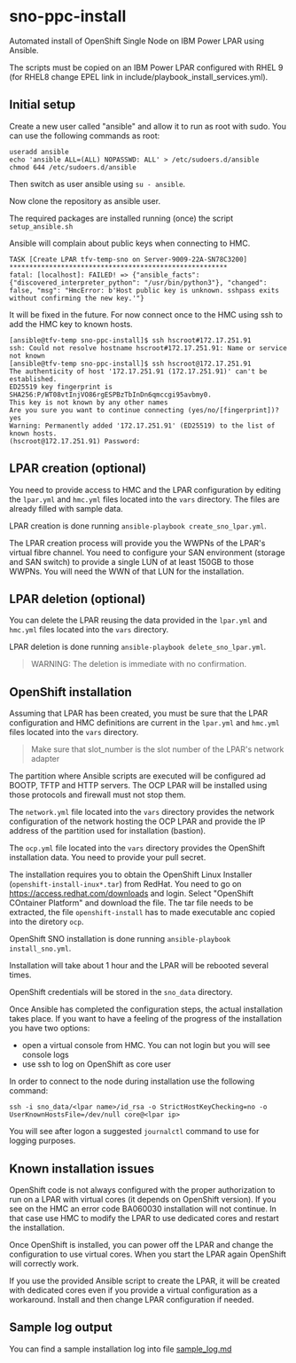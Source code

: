 # sno-ppc-install

Automated install of OpenShift Single Node on IBM Power LPAR using Ansible.

The scripts must be copied on an IBM Power LPAR configured with RHEL 9 (for RHEL8 change EPEL link in include/playbook_install_services.yml).

## Initial setup
Create a new user called "ansible" and allow it to run as root with sudo. You can use the following commands as root:

```
useradd ansible
echo 'ansible ALL=(ALL) NOPASSWD: ALL' > /etc/sudoers.d/ansible
chmod 644 /etc/sudoers.d/ansible
```

Then switch as user ansible using `su - ansible`.

Now clone the repository as ansible user.

The required packages are installed running (once) the script `setup_ansible.sh`

Ansible will complain about public keys when connecting to HMC.
```
TASK [Create LPAR tfv-temp-sno on Server-9009-22A-SN78C3200] *******************************************************
fatal: [localhost]: FAILED! => {"ansible_facts": {"discovered_interpreter_python": "/usr/bin/python3"}, "changed": false, "msg": "HmcError: b'Host public key is unknown. sshpass exits without confirming the new key.'"}
```

It will be fixed in the future. For now connect once to the HMC using ssh to add the HMC key to known hosts.
```
[ansible@tfv-temp sno-ppc-install]$ ssh hscroot#172.17.251.91
ssh: Could not resolve hostname hscroot#172.17.251.91: Name or service not known
[ansible@tfv-temp sno-ppc-install]$ ssh hscroot@172.17.251.91
The authenticity of host '172.17.251.91 (172.17.251.91)' can't be established.
ED25519 key fingerprint is SHA256:P/WT08vtInjVO86rgESPBzTbInDn6qmccgi95avbmy0.
This key is not known by any other names
Are you sure you want to continue connecting (yes/no/[fingerprint])? yes
Warning: Permanently added '172.17.251.91' (ED25519) to the list of known hosts.
(hscroot@172.17.251.91) Password:
```


## LPAR creation (optional)
You need to provide access to HMC and the LPAR configuration by editing the `lpar.yml` and `hmc.yml` files located into the `vars` directory. The files are already filled with sample data.

LPAR creation is done running `ansible-playbook create_sno_lpar.yml`.

The LPAR creation process will provide you the WWPNs of the LPAR's virtual fibre channel. You need to configure your SAN environment (storage and SAN switch) to provide a single LUN of at least 150GB to those WWPNs. You will need the WWN of that LUN for the installation.

## LPAR deletion (optional)
You can delete the LPAR reusing the data provided in the `lpar.yml` and `hmc.yml` files located into the `vars` directory.

LPAR deletion is done running `ansible-playbook delete_sno_lpar.yml`.

> WARNING: The deletion is immediate with no confirmation.

## OpenShift installation

Assuming that LPAR has been created, you must be sure that the LPAR configuration and HMC definitions are current in 
the `lpar.yml` and `hmc.yml` files located into the `vars` directory. 

> Make sure that slot_number is the slot number of the LPAR's network adapter

The partition where Ansible scripts are executed will be configured ad BOOTP, TFTP and HTTP servers. The OCP LPAR will be installed using those protocols and firewall must not stop them. 

The `network.yml` file located into the `vars` directory provides the network configuration of the network hosting the OCP LPAR and provide the IP address of the partition used for installation (bastion).

The `ocp.yml` file located into the `vars` directory provides the OpenShift installation data. You need to provide your pull secret.

The installation requires you to obtain the OpenShift Linux Installer (`openshift-install-inux*.tar`) from RedHat. You need to go on https://access.redhat.com/downloads and login. Select  "OpenShift COntainer Platform" and download the file. The tar file needs to be extracted, the file `openshift-install` has to made executable anc copied into the diretory `ocp`.

OpenShift SNO installation is done running `ansible-playbook install_sno.yml`.

Installation will take about 1 hour and the LPAR will be rebooted several times.

OpenShift credentials will be stored in the `sno_data` directory.

Once Ansible has completed the configuration steps, the actual installation takes place. If you want to have a feeling of the progress of the installation you have two options:
- open a virtual console from HMC. You can not login but you will see console logs
- use ssh to log on OpenShift as core user

In order to connect to the node during installation use the following command:

```
ssh -i sno_data/<lpar name>/id_rsa -o StrictHostKeyChecking=no -o UserKnownHostsFile=/dev/null core@<lpar ip>
```

You will see after logon a suggested `journalctl` command to use for logging purposes.




## Known installation issues

OpenShift code is not always configured with the proper authorization to run on a LPAR with virtual cores (it depends on OpenShift version). If you see on the HMC an error code BA060030 installation will not continue. In that case use HMC to modify the LPAR to use dedicated cores and restart the installation.

Once OpenShift is installed, you can power off the LPAR and change the configuration to use virtual cores. When you start the LPAR again OpenShift will correctly work.

If you use the provided Ansible script to create the LPAR, it will be created with dedicated cores even if you provide a virtual configuration as a workaround. Install and then change LPAR configuration if needed.


## Sample log output
You can find a sample installation log into file [sample_log.md](sample_log.md)


